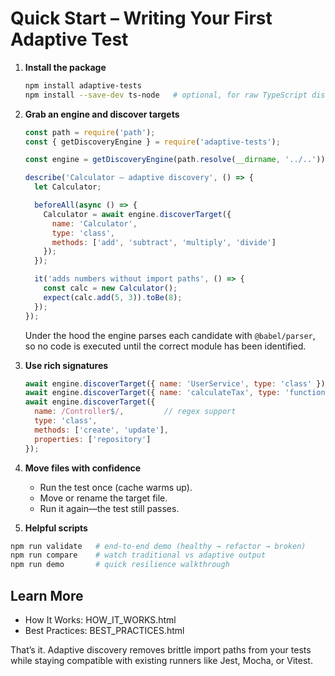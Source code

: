 # Quick Start – Writing Your First Adaptive Test

1. **Install the package**

   ```bash
   npm install adaptive-tests
   npm install --save-dev ts-node   # optional, for raw TypeScript discovery
   ```

2. **Grab an engine and discover targets**

   ```javascript
   const path = require('path');
   const { getDiscoveryEngine } = require('adaptive-tests');

   const engine = getDiscoveryEngine(path.resolve(__dirname, '../..'));

   describe('Calculator – adaptive discovery', () => {
     let Calculator;

     beforeAll(async () => {
       Calculator = await engine.discoverTarget({
         name: 'Calculator',
         type: 'class',
         methods: ['add', 'subtract', 'multiply', 'divide']
       });
     });

     it('adds numbers without import paths', () => {
       const calc = new Calculator();
       expect(calc.add(5, 3)).toBe(8);
     });
   });
   ```

   Under the hood the engine parses each candidate with `@babel/parser`, so no
   code is executed until the correct module has been identified.

3. **Use rich signatures**

   ```javascript
   await engine.discoverTarget({ name: 'UserService', type: 'class' });
   await engine.discoverTarget({ name: 'calculateTax', type: 'function' });
   await engine.discoverTarget({
     name: /Controller$/,         // regex support
     type: 'class',
     methods: ['create', 'update'],
     properties: ['repository']
   });
   ```

4. **Move files with confidence**
   - Run the test once (cache warms up).
   - Move or rename the target file.
   - Run it again—the test still passes.

5. **Helpful scripts**

```bash
npm run validate   # end-to-end demo (healthy → refactor → broken)
npm run compare    # watch traditional vs adaptive output
npm run demo       # quick resilience walkthrough
```

## Learn More

- How It Works: HOW_IT_WORKS.html
- Best Practices: BEST_PRACTICES.html

That’s it. Adaptive discovery removes brittle import paths from your tests while
staying compatible with existing runners like Jest, Mocha, or Vitest.

